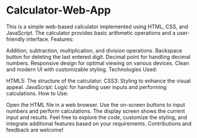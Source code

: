 # Calculator-Web-App
This is a simple web-based calculator implemented using HTML, CSS, and JavaScript. The calculator provides basic arithmetic operations and a user-friendly interface.
Features:

Addition, subtraction, multiplication, and division operations.
Backspace button for deleting the last entered digit.
Decimal point for handling decimal numbers.
Responsive design for optimal viewing on various devices.
Clean and modern UI with customizable styling.
Technologies Used:

HTML5: The structure of the calculator.
CSS3: Styling to enhance the visual appeal.
JavaScript: Logic for handling user inputs and performing calculations.
How to Use:

Open the HTML file in a web browser.
Use the on-screen buttons to input numbers and perform calculations.
The display screen shows the current input and results.
Feel free to explore the code, customize the styling, and integrate additional features based on your requirements. Contributions and feedback are welcome!

